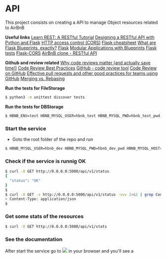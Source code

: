 # API
This project consists on creating a API to manage Object resources related to AirBnB

**Useful links**
[Learn REST: A RESTful Tutorial](https://www.restapitutorial.com/)
[Designing a RESTful API with Python and Flask](https://blog.miguelgrinberg.com/post/designing-a-restful-api-with-python-and-flask)
[HTTP access control (CORS)](https://developer.mozilla.org/en-US/docs/Web/HTTP/CORS)
[Flask cheatsheet](https://s3.amazonaws.com/intranet-projects-files/holbertonschool-higher-level_programming+/301/flask_cheatsheet.pdf)
[What are Flask Blueprints, exactly?](https://stackoverflow.com/questions/24420857/what-are-flask-blueprints-exactly)
[Flask](https://palletsprojects.com/p/flask/)
[Modular Applications with Blueprints](https://flask.palletsprojects.com/en/1.1.x/blueprints/)
[Flask tests](https://flask.palletsprojects.com/en/1.1.x/testing/)
[Flask-CORS](https://flask-cors.readthedocs.io/en/latest/)
[AirBnB clone - RESTful API](https://www.youtube.com/watch?v=LrQhULlFJdU&feature=youtu.be)

**Github and review related**
[Why code reviews matter (and actually save time!)](https://www.atlassian.com/agile/software-development/code-reviews)
[Code Review Best Practices](https://www.kevinlondon.com/2015/05/05/code-review-best-practices.html)
[GitHub - code review tool](https://github.com/features#code-review)
[Code Review on GitHub](https://www.youtube.com/watch?v=HW0RPaJqm4g)
[Effective pull requests and other good practices for teams using GitHub](https://codeinthehole.com/tips/pull-requests-and-other-good-practices-for-teams-using-github/)
[Merging vs. Rebasing](https://www.atlassian.com/git/tutorials/merging-vs-rebasing)

**Run the tests for FileStorage**
```bash
$ python3 -m unittest discover tests
```

**Run the tests for DBStorage**
```bash
$ HBNB_ENV=test HBNB_MYSQL_USER=hbnb_test HBNB_MYSQL_PWD=hbnb_test_pwd HBNB_MYSQL_HOST=localhost HBNB_MYSQL_DB=hbnb_test_db HBNB_TYPE_STORAGE=db python3 -m unittest discover tests
```

### Start the service
- Goto the root folder of the repo and run
```bash
$ HBNB_MYSQL_USER=hbnb_dev HBNB_MYSQL_PWD=hbnb_dev_pwd HBNB_MYSQL_HOST=localhost HBNB_MYSQL_DB=hbnb_dev_db HBNB_TYPE_STORAGE=db HBNB_API_HOST=0.0.0.0 HBNB_API_PORT=5000 python3 -m api.v1.app
```

### Check if the service is runnig OK
```bash
$ curl -X GET http://0.0.0.0:5000/api/v1/status
{
  "status": "OK"
}
$
$ curl -X GET -s http://0.0.0.0:5000/api/v1/status -vvv 2>&1 | grep Content-Type
< Content-Type: application/json
$
```

### Get some stats of the resources
```bash
$ curl -X GET http://0.0.0.0:5000/api/v1/stats
```

### See the documentation
After start the service go to ![](http://0.0.0.0:5000/apidocs) in your browser and you'll see a
